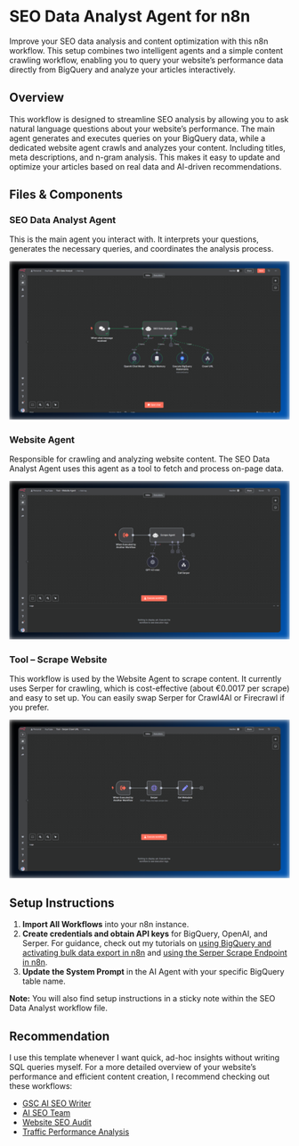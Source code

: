 # SEO Data Analyst Agent for n8n

Improve your SEO data analysis and content optimization with this n8n workflow. This setup combines two intelligent agents and a simple content crawling workflow, enabling you to query your website’s performance data directly from BigQuery and analyze your articles interactively. 

## Overview

This workflow is designed to streamline SEO analysis by allowing you to ask natural language questions about your website’s performance. The main agent generates and executes queries on your BigQuery data, while a dedicated website agent crawls and analyzes your content. Including titles, meta descriptions, and n-gram analysis. This makes it easy to update and optimize your articles based on real data and AI-driven recommendations.

## Files & Components

### SEO Data Analyst Agent

This is the main agent you interact with. It interprets your questions, generates the necessary queries, and coordinates the analysis process.

![n8n-ai-seo-data-analyst](./n8n-ai-seo-data-analyst.png)

### Website Agent

Responsible for crawling and analyzing website content. The SEO Data Analyst Agent uses this agent as a tool to fetch and process on-page data.

![n8n-seo-data-analyst-tool-website-agent](./n8n-seo-data-analyst-tool-website-agent.png)

### Tool – Scrape Website

This workflow is used by the Website Agent to scrape content. It currently uses Serper for crawling, which is cost-effective (about €0.0017 per scrape) and easy to set up. You can easily swap Serper for Crawl4AI or Firecrawl if you prefer.

![n8n-seo-data-analyst-tool-serper](./n8n-seo-data-analyst-tool-serper.png)

## Setup Instructions

1. **Import All Workflows** into your n8n instance.
2. **Create credentials and obtain API keys** for BigQuery, OpenAI, and Serper. For guidance, check out my tutorials on [using BigQuery and activating bulk data export in n8n](https://youtu.be/DlhXvS2Hsj4?si=0e1DSfbZQVcrvqn1) and [using the Serper Scrape Endpoint in n8n](https://youtu.be/SFI-cyoKnKs?si=9-26_XgnA5hDr41j).
3. **Update the System Prompt** in the AI Agent with your specific BigQuery table name.

**Note:** You will also find setup instructions in a sticky note within the SEO Data Analyst workflow file.

## Recommendation

I use this template whenever I want quick, ad-hoc insights without writing SQL queries myself. For a more detailed overview of your website’s performance and efficient content creation, I recommend checking out these workflows:

- [GSC AI SEO Writer](../gsc-ai-seo-writer/readme.md)
- [AI SEO Team](../ai-powered-seo-team/readme.md)
- [Website SEO Audit](../website-seo-audit/readme.md)
- [Traffic Performance Analysis](../traffic-performance-analysis/readme.md)
